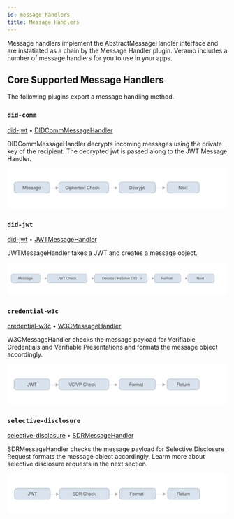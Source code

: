 ```yaml
---
id: message_handlers
title: Message Handlers
---
```


Message handlers implement the AbstractMessageHandler interface and are instatiated as a chain by the Message Handler plugin. Veramo includes a number of message handlers for you to use in your apps.

## Core Supported Message Handlers

The following plugins export a message handling method.

### `did-comm`

[did-jwt](/docs/api/did-comm) • [DIDCommMessageHandler](/docs/api/did-comm.didcommmessagehandler)

DIDCommMessageHandler decrypts incoming messages using the private key of the recipient. The decrypted jwt is passed along to the JWT Message Handler.

![img](../../static/img/diagrams/message_didcomm.svg)

### `did-jwt`

[did-jwt](/docs/api/did-jwt) • [JWTMessageHandler](/docs/api/did-jwt.jwtmessagehandler)

JWTMessageHandler takes a JWT and creates a message object.

![img](../../static/img/diagrams/message_jwt.svg)

### `credential-w3c`

[credential-w3c](/docs/api/credential-w3c) • [W3CMessageHandler](/docs/api/credential-w3c.w3cmessagehandler)

W3CMessageHandler checks the message payload for Verifiable Credentials and Verifiable Presentations and formats the message object accordingly.

![img](../../static/img/diagrams/message_w3c.svg)

### `selective-disclosure`

[selective-disclosure](/docs/api/selective-disclosure) • [SDRMessageHandler](/docs/api/selective-disclosure.sdrmessagehandler)

SDRMessageHandler checks the message payload for Selective Disclosure Request formats the message object accordingly. Learm more about selective disclosure requests in the next section.

![img](../../static/img/diagrams/message_sdr.svg)
